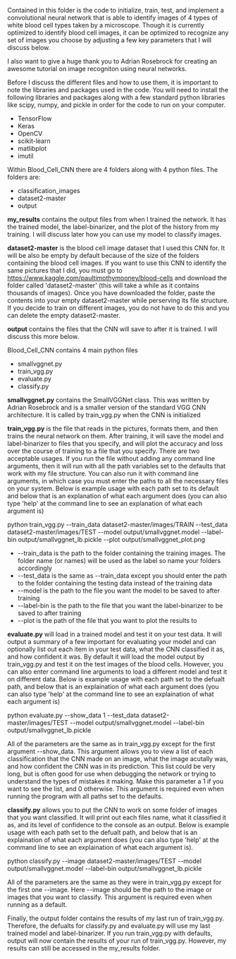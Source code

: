 Contained in this folder is the code to initialize, train, test, and implement a convolutional neural network that is 
able to identify images of 4 types of white blood cell types taken by a microscope. Though it is currently optimized 
to identify blood cell images, it can be optimized to recognize any set of images you choose by adjusting a few key 
parameters that I will discuss below.

I also want to give a huge thank you to Adrian Rosebrock for creating an awesome tutorial on image recogniton using neural 
networks.

Before I discuss the different files and how to use them, it is important to note the libraries and packages used in 
the code. You will need to install the following libraries and packages along with a few standard python libraries 
like scipy, numpy, and pickle in order for the code to run on your computer.
- TensorFlow
- Keras 
- OpenCV
- scikit-learn
- matlibplot
- imutil

Within Blood_Cell_CNN there are 4 folders along with 4 python files. The folders are:
- classification_images
- dataset2-master
- output

**my_results** contains the output files from when I trained the network. It has the trained model, the label-binarizer, and
the plot of the history from my training. I will discuss later how you can use my model to classify images.

**dataset2-master** is the blood cell image dataset that I used this CNN for. It will be also be empty by default because of 
the size of the folders containing the blood cell images. If you want to use this CNN to identify the same pictures that 
I did, you must go to https://www.kaggle.com/paultimothymooney/blood-cells and download the folder called 'dataset2-master'
(this will take a while as it contains thousands of images). Once you have downloaded the folder, paste the contents into
your empty dataset2-master while perserving its file structure. If you decide to train on different images, you do not 
have to do this and you can delete the empty dataset2-master.

**output** contains the files that the CNN will save to after it is trained. I will discuss this more below.


Blood_Cell_CNN contains 4 main python files
- smallvggnet.py 
- train_vgg.py
- evaluate.py
- classify.py

**smallvggnet.py** contains the SmallVGGNet class. This was written by Adrian Rosebrock and is a smaller version of the 
standard VGG CNN architecture. It is called by train_vgg.py when the CNN is initialized

**train_vgg.py** is the file that reads in the pictures, formats them, and then trains the neural network on them. After
training, it will save the model and label-binarizer to files that you specify, and will plot the accuracy and loss over
the course of training to a file that you specify. There are two acceptable usages. If you run the file without adding any 
command line arguments, then it will run with all the path variables set to the defaults that work with my file structure. 
You can also run it with command line arguments, in which case you must enter the paths to all the necessary files on 
your system. Below is example usage with each path set to its default and below that is an explanation of what each argument
does (you can also type 'help' at the command line to see an explanation of what each argument is)

python train_vgg.py --train_data dataset2-master/images/TRAIN  --test_data dataset2-master/images/TEST --model output/smallvggnet.model --label-bin output/smallvggnet_lb.pickle --plot output/smallvggnet_plot.png

- --train_data is the path to the folder containing the training images. The folder name (or names) will be used as the 
    label so name your folders accordingly
- --test_data is the same as --train_data except you should enter the path to the folder containing the testing data instead
    of the training data
- --model is the path to the file you want the model to be saved to after training
- --label-bin is the path to the file that you want the label-binarizer to be saved to after training
- --plot is the path of the file that you want to plot the results to

**evaluate.py** will load in a trained model and test it on your test data. It will output a summary of a few important
for evaluating your model and can optionally list out each item in your test data, what the CNN classified it as, and 
how confident it was. By default it will load the model output by train_vgg.py and test it on the test images of the 
blood cells. However, you can also enter command line arguments to load a different model and test it on different data.
Below is example usage with each path set to the defualt path, and below that is an explaination of what each argument 
does (you can also type 'help' at the command line to see an  explaination of what each argument is)

python evaluate.py --show_data 1 --test_data dataset2-master/images/TEST --model output/smallvggnet.model --label-bin output/smallvggnet_lb.pickle

All of the parameters are the same as in train_vgg.py except for the first argument --show_data. This argument allows you
to view a list of each classification that the CNN made on an image, what the image acutally was, and how confident the 
CNN was in its prediction. This list could be very long, but is often good for use when debugging the network or trying
to understand the types of mistakes it making. Make this parameter a 1 if you want to see the list, and 0 otherwise. This 
argument is required even when running the program with all paths set to the defaults.

**classify.py** allows you to put the CNN to work on some folder of images that you want classified. It will print out
each files name, what it classified it as, and its level of confidence to the console as an output. Below is example usage 
with each path set to the defualt path, and below that is an explaination of what each argument does (you can also type 
'help' at the command line to see an  explaination of what each argument is).

python classify.py --image dataset2-master/images/TEST --model output/smallvggnet.model --label-bin output/smallvggnet_lb.pickle

All of the parameters are the same as they were in train_vgg.py except for the first one --image. Here --image should be 
the path to the image or images that you want to classify. This argument is required even when running as a default.


Finally, the output folder contains the results of my last run of train_vgg.py. Therefore, the defualts for classify.py 
and evaluate.py will use my last trained model and label-binarizer. If you run train_vgg.py with defaults, output will 
now contain the results of your run of train_vgg.py. However, my results can still be accessed in the my_results folder.
